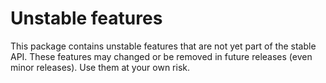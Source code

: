 # Unstable features

This package contains unstable features that are not yet part of the stable API. These features may changed or be removed in future releases (even minor releases). Use them at your own risk.